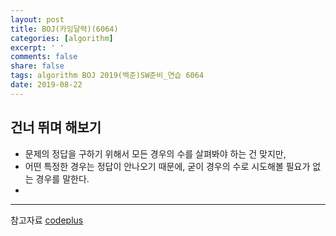 ```yaml
---
layout: post
title: BOJ(카잉달력)(6064)
categories: [algorithm]
excerpt: ' '
comments: false
share: false
tags: algorithm BOJ 2019(백준)SW준비_연습 6064
date: 2019-08-22
---
```


## 건너 뛰며 해보기

- 문제의 정답을 구하기 위해서 모든 경우의 수를 살펴봐야 하는 건 맞지만,
- 어떤 특정한 경우는 정답이 안나오기 때문에, 굳이 경우의 수로 시도해볼 필요가 없는 경우를 말한다.
-

---

참고자료
[codeplus](https://code.plus/course/33)
